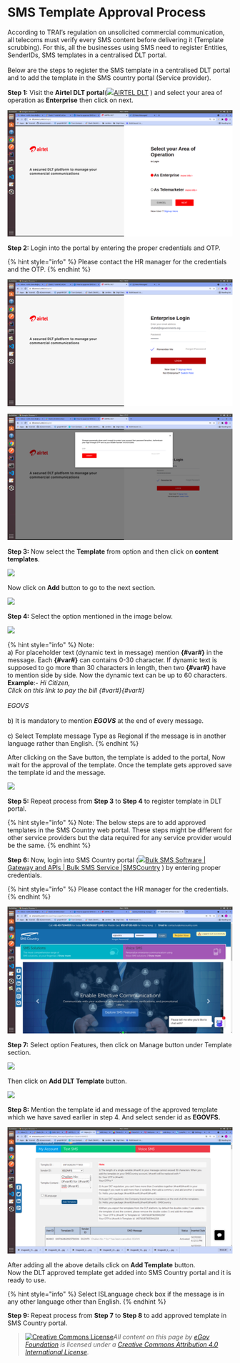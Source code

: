 # SMS Template Approval Process

According to TRAI’s regulation on unsolicited commercial communication, all telecoms must verify every SMS content before delivering it (Template scrubbing). For this, all the businesses using SMS need to register Entities, SenderIDs, SMS templates in a centralised DLT portal.\
\
Below are the steps to register the SMS template in a centralised DLT portal and to add the template in the SMS country portal (Service provider).

**Step 1:** Visit the **Airtel DLT portal**([![](https://dltconnect.airtel.in/static/img/fav.png)AIRTEL DLT](https://dltconnect.airtel.in/login/) ) and select your area of operation as **Enterprise** then click on next.

![](<../../../../.gitbook/assets/Screenshot from 2021-09-27 18-49-15.png>)

**Step 2:** Login into the portal by entering the proper credentials and OTP.

{% hint style="info" %}
Please contact the HR manager for the credentials and the OTP.
{% endhint %}

![](<../../../../.gitbook/assets/Screenshot from 2021-09-27 18-50-56.png>)

![](<../../../../.gitbook/assets/Screenshot from 2021-09-27 17-17-10.png>)

**Step 3:** Now select the **Template** from option and then click on **content templates**.

![](../../../../.gitbook/assets/imageedit\_2\_8566862511.jpg)

Now click on **Add** button to go to the next section.

![](../../../../.gitbook/assets/imageedit\_6\_4107057795.jpg)

**Step 4:** Select the option mentioned in the image below.

![](../../../../.gitbook/assets/imageedit\_18\_6753922375.jpg)

{% hint style="info" %}
Note:\
a) For placeholder text (dynamic text in message) mention **{#var#}** in the message. Each **{#var#}** can contains 0-30 character. If dynamic text is supposed to go more than 30 characters in length, then two **{#var#}** have to mention side by side. Now the dynamic text can be up to 60 characters.\
**Example**:- _Hi Citizen,_\
_Click on this link to pay the bill {#var#}{#var#}_\
\
_EGOVS_\
\
b) It is mandatory to mention _**EGOVS**_ at the end of every message.\
\
c) Select Template message Type as Regional if the message is in another language rather than English.
{% endhint %}

After clicking on the Save button, the template is added to the portal, Now wait for the approval of the template. Once the template gets approved save the template id and the message.

![](../../../../.gitbook/assets/imageedit\_23\_9244125791.jpg)

**Step 5:** Repeat process from **Step 3** to **Step 4** to register template in DLT portal.

{% hint style="info" %}
Note: The below steps are to add approved templates in the SMS Country web portal. These steps might be different for other service providers but the data required for any service provider would be the same.
{% endhint %}

**Step 6:** Now, login into SMS Country portal ([![](https://www.smscountry.com/images/22.ico)Bulk SMS Software | Gateway and APIs | Bulk SMS Service |SMSCountry](https://www.smscountry.com/Index.aspx?msg=Logged%20out%20successfully) ) by entering proper credentials.

{% hint style="info" %}
Please contact the HR manager for the credentials.
{% endhint %}

![](<../../../../.gitbook/assets/Screenshot from 2021-09-27 18-08-34.png>)

**Step 7:** Select option Features, then click on Manage button under Template section.

![](../../../../.gitbook/assets/imageedit\_28\_8024855633.jpg)

Then click on **Add DLT Template** button.

![](../../../../.gitbook/assets/imageedit\_31\_2340034251.jpg)

**Step 8:** Mention the template id and message of the approved template which we have saved earlier in step 4. And select sender id as **EGOVFS.**

![](<../../../../.gitbook/assets/Screenshot from 2021-09-27 23-52-18.png>)

After adding all the above details click on **Add Template** button.\
Now the DLT approved template get added into SMS Country portal and it is ready to use.

{% hint style="info" %}
Select ISLanguage check box if the message is in any other language other than English.
{% endhint %}

**Step 9:** Repeat process from **Step 7** to **Step 8** to add approved template in SMS Country portal.



> [![Creative Commons License](https://i.creativecommons.org/l/by/4.0/80x15.png)_​_](http://creativecommons.org/licenses/by/4.0/)_All content on this page by_ [_eGov Foundation_](https://egov.org.in/) _is licensed under a_ [_Creative Commons Attribution 4.0 International License_](http://creativecommons.org/licenses/by/4.0/)_._
